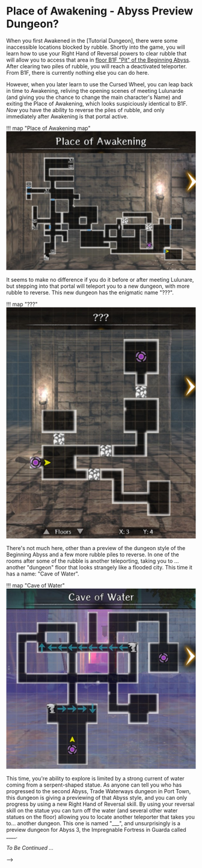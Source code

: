 # Place of Awakening - Abyss Preview Dungeon?

When you first Awakened in the [Tutorial Dungeon], there were some inaccessible locations blocked by rubble.  Shortly into the game, you will learn how to use your Right Hand of Reversal powers to clear rubble that will allow you to access that area in [floor B1F "Pit" of the Beginning Abyss](./maps.md).  After clearing two piles of rubble, you will reach a deactivated teleporter.  From B1F, there is currently nothing else you can do here. 

However, when you later learn to use the Cursed Wheel, you can leap back in time to Awakening, reliving the opening scenes of meeting Lulunarde (and giving you the chance to change the main character's Name) and exiting the Place of Awakening, which looks suspiciously identical to B1F.  *Now* you have the ability to reverse the piles of rubble, and only immediately after Awakening is that portal active.

!!! map "Place of Awakening map"
    ![Place of Awakening map](../0-introduction/img/place-of-awakening.jpg)

It seems to make no difference if you do it before or after meeting Lulunare, but stepping into that portal will teleport you to a new dungeon, with more rubble to reverse.  This new dungeon has the enigmatic name "???".  

!!! map "???"
    ![???](./img/question-question-question-map.jpg)

There's not much here, other than a preview of the dungeon style of the Beginning Abyss and a few more rubble piles to reverse.  In one of the rooms after some of the rubble is another teleporting, taking you to ...  another "dungeon" floor that looks strangely like a flooded city.  This time it has a name:  "Cave of Water".  

!!! map "Cave of Water"
    ![???](./img/cave-of-water-map.jpg)

This time, you're ability to explore is limited by a strong current of water coming from a serpent-shaped statue.  As anyone can tell you who has progressed to the second Abyss, Trade Waterways dungeon in Port Town, this dungeon is giving a previewing of that Abyss style, and you can only progress by using a new Right Hand of Reversal skill.  By using your reversal skill on the statue you can turn off the water (and several other water statues on the floor) allowing you to locate another teleporter that takes you to...  another dungeon.  This one is named "___", and unsurprisingly is a preview dungeon for Abyss 3, the Impregnable Fortress in Guarda called ____.  

<!--
NOTE:  Could add game screenshots of performing the reversal actions

!!! map "A3previewmapName"
    ![???](./img/a3-preview-map.jpg)

You cannot progress through this floor until you learn another Right Hand of Reversal skill - the ability to activate Golems (making them move out of your way).  Doing so allows you to find yet another teleporter, taking you to the preview dungeon for Abyss 4.  This 

!!! map "A4previewmapName"
    ![???](./img/a4-preview-map.jpg)

-->

*To Be Continued ...*



-->